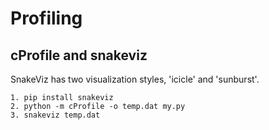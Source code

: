 # Profiling

## cProfile and snakeviz
SnakeViz has two visualization styles, 'icicle' and 'sunburst'.
```
1. pip install snakeviz
2. python -m cProfile -o temp.dat my.py
3. snakeviz temp.dat
```
